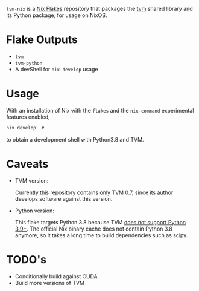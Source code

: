 `tvm-nix` is a [Nix Flakes](https://nixos.org/manual/nix/stable/command-ref/new-cli/nix3-flake.html) repository that packages the [tvm](https://tvm.apache.org/) shared library and its Python package, for usage on NixOS.

# Flake Outputs

- `tvm`
- `tvm-python`
- A devShell for `nix develop` usage


# Usage

With an installation of Nix with the `flakes` and the `nix-command` experimental features enabled,

```sh
nix develop .#
```

to obtain a development shell with Python3.8 and TVM.


# Caveats

- TVM version:

  Currently this repository contains only TVM 0.7, since its author develops software against this version.

- Python version:

  This flake targets Python 3.8 because TVM [does not support Python 3.9+](https://github.com/apache/tvm/issues/8577).
  The official Nix binary cache does not contain Python 3.8 anymore, so it takes a long time to build dependencies such as scipy.


# TODO's

- Conditionally build against CUDA
- Build more versions of TVM
